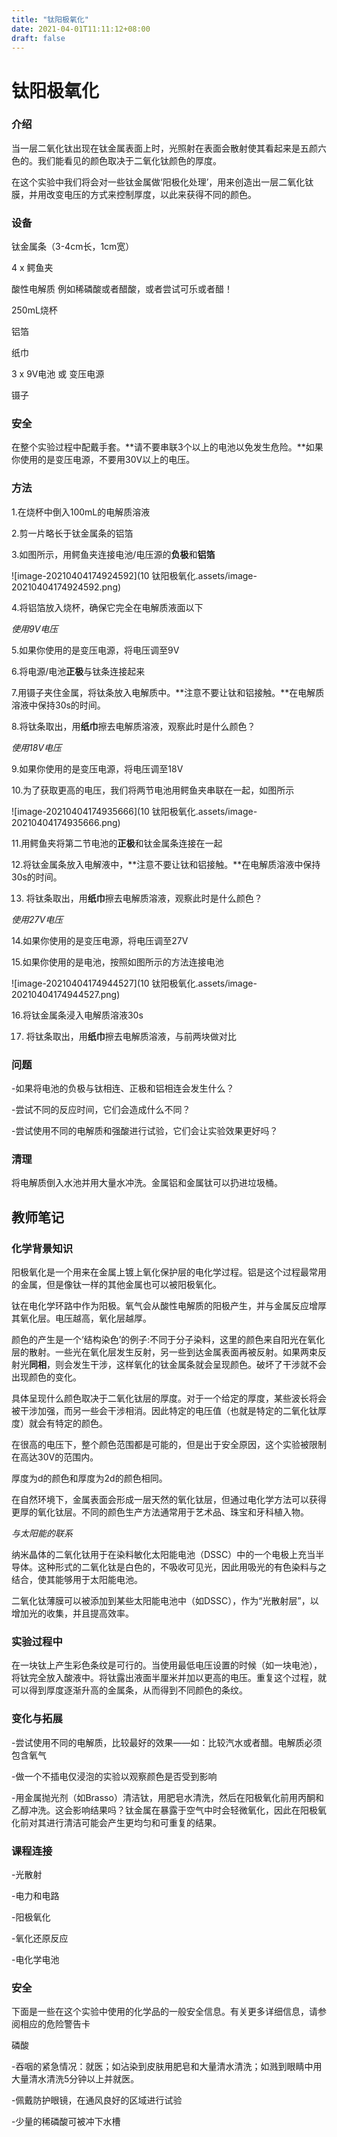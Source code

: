 ```yaml
---
title: "钛阳极氧化"
date: 2021-04-01T11:11:12+08:00
draft: false
---
```


钛阳极氧化
===========================

### **介绍**

当一层二氧化钛出现在钛金属表面上时，光照射在表面会散射使其看起来是五颜六色的。我们能看见的颜色取决于二氧化钛颜色的厚度。

在这个实验中我们将会对一些钛金属做‘阳极化处理’，用来创造出一层二氧化钛膜，并用改变电压的方式来控制厚度，以此来获得不同的颜色。

### **设备**

钛金属条（3-4cm长，1cm宽）

4 x 鳄鱼夹

酸性电解质 例如稀磷酸或者醋酸，或者尝试可乐或者醋！

250mL烧杯

铝箔

纸巾

3 x 9V电池 或 变压电源

镊子

### 安全

在整个实验过程中配戴手套。**请不要串联3个以上的电池以免发生危险。**如果你使用的是变压电源，不要用30V以上的电压。

### **方法**

 1.在烧杯中倒入100mL的电解质溶液

2.剪一片略长于钛金属条的铝箔

3.如图所示，用鳄鱼夹连接电池/电压源的**负极**和**铝箔**

![image-20210404174924592](10 钛阳极氧化.assets/image-20210404174924592.png)

4.将铝箔放入烧杯，确保它完全在电解质液面以下

*使用9V电压*

5.如果你使用的是变压电源，将电压调至9V

6.将电源/电池**正极**与钛条连接起来

7.用镊子夹住金属，将钛条放入电解质中。**注意不要让钛和铝接触。**在电解质溶液中保持30s的时间。

8.将钛条取出，用**纸巾**擦去电解质溶液，观察此时是什么颜色？

*使用18V电压*

9.如果你使用的是变压电源，将电压调至18V

10.为了获取更高的电压，我们将两节电池用鳄鱼夹串联在一起，如图所示

![image-20210404174935666](10 钛阳极氧化.assets/image-20210404174935666.png)

11.用鳄鱼夹将第二节电池的**正极**和钛金属条连接在一起

12.将钛金属条放入电解液中，**注意不要让钛和铝接触。**在电解质溶液中保持30s的时间。

13. 将钛条取出，用**纸巾**擦去电解质溶液，观察此时是什么颜色？

*使用27V电压*

14.如果你使用的是变压电源，将电压调至27V

15.如果你使用的是电池，按照如图所示的方法连接电池

![image-20210404174944527](10 钛阳极氧化.assets/image-20210404174944527.png)

16.将钛金属条浸入电解质溶液30s

17. 将钛条取出，用**纸巾**擦去电解质溶液，与前两块做对比

### **问题**

-如果将电池的负极与钛相连、正极和铝相连会发生什么？

-尝试不同的反应时间，它们会造成什么不同？

-尝试使用不同的电解质和强酸进行试验，它们会让实验效果更好吗？

 

### **清理**

将电解质倒入水池并用大量水冲洗。金属铝和金属钛可以扔进垃圾桶。

## 教师笔记

### **化学背景知识**

阳极氧化是一个用来在金属上镀上氧化保护层的电化学过程。铝是这个过程最常用的金属，但是像钛一样的其他金属也可以被阳极氧化。

 

钛在电化学环路中作为阳极。氧气会从酸性电解质的阳极产生，并与金属反应增厚其氧化层。电压越高，氧化层越厚。

 

颜色的产生是一个‘结构染色’的例子:不同于分子染料，这里的颜色来自阳光在氧化层的散射。一些光在氧化层发生反射，另一些到达金属表面再被反射。如果两束反射光**同相**，则会发生干涉，这样氧化的钛金属条就会呈现颜色。破坏了干涉就不会出现颜色的变化。

 

具体呈现什么颜色取决于二氧化钛层的厚度。对于一个给定的厚度，某些波长将会被干涉加强，而另一些会干涉相消。因此特定的电压值（也就是特定的二氧化钛厚度）就会有特定的颜色。

 

在很高的电压下，整个颜色范围都是可能的，但是出于安全原因，这个实验被限制在高达30V的范围内。

 

厚度为d的颜色和厚度为2d的颜色相同。

 

在自然环境下，金属表面会形成一层天然的氧化钛层，但通过电化学方法可以获得更厚的氧化钛层。不同的颜色生产方法通常用于艺术品、珠宝和牙科植入物。

 

*与太阳能的联系*

纳米晶体的二氧化钛用于在染料敏化太阳能电池（DSSC）中的一个电极上充当半导体。这种形式的二氧化钛是白色的，不吸收可见光，因此用吸光的有色染料与之结合，使其能够用于太阳能电池。

 

二氧化钛薄膜可以被添加到某些太阳能电池中（如DSSC），作为“光散射层”，以增加光的收集，并且提高效率。

### **实验过程中**

在一块钛上产生彩色条纹是可行的。当使用最低电压设置的时候（如一块电池），将钛完全放入酸液中。将钛露出液面半厘米并加以更高的电压。重复这个过程，就可以得到厚度逐渐升高的金属条，从而得到不同颜色的条纹。

 

### **变化与拓展**

-尝试使用不同的电解质，比较最好的效果——如：比较汽水或者醋。电解质必须包含氧气

-做一个不插电仅浸泡的实验以观察颜色是否受到影响

-用金属抛光剂（如Brasso）清洁钛，用肥皂水清洗，然后在阳极氧化前用丙酮和乙醇冲洗。这会影响结果吗？钛金属在暴露于空气中时会轻微氧化，因此在阳极氧化前对其进行清洁可能会产生更均匀和可重复的结果。

 

### **课程连接**

-光散射

-电力和电路

-阳极氧化

-氧化还原反应

-电化学电池

 

### **安全**

下面是一些在这个实验中使用的化学品的一般安全信息。有关更多详细信息，请参阅相应的危险警告卡

 

磷酸

-吞咽的紧急情况：就医；如沾染到皮肤用肥皂和大量清水清洗；如溅到眼睛中用大量清水清洗5分钟以上并就医。

-佩戴防护眼镜，在通风良好的区域进行试验

-少量的稀磷酸可被冲下水槽